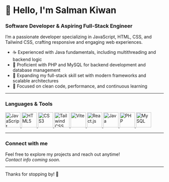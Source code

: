 # 👋 Hello, I'm Salman Kiwan

### Software Developer & Aspiring Full-Stack Engineer

I’m a passionate developer specializing in JavaScript, HTML, CSS, and Tailwind CSS, crafting responsive and engaging web experiences.

- ☕ Experienced with Java fundamentals, including multithreading and backend logic  
- 🐘 Proficient with PHP and MySQL for backend development and database management  
- 🚀 Expanding my full-stack skill set with modern frameworks and scalable architectures  
- 🌱 Focused on clean code, performance, and continuous learning  

---

### Languages & Tools
<p align="left">
  <a href="https://developer.mozilla.org/en-US/docs/Web/JavaScript" target="_blank">
    <img src="https://skillicons.dev/icons?i=javascript" alt="JavaScript" height="48" style="margin: 10px margin-right:20px margin-right:20px;" />
  </a>
  <a href="https://developer.mozilla.org/en-US/docs/Web/HTML" target="_blank">
    <img src="https://skillicons.dev/icons?i=html" alt="HTML5" height="48" style="margin: 10px margin-right:20px;" />
  </a>
  <a href="https://developer.mozilla.org/en-US/docs/Web/CSS" target="_blank">
    <img src="https://skillicons.dev/icons?i=css" alt="CSS3" height="48" style="margin: 10px margin-right:20px;" />
  </a>
  <a href="https://tailwindcss.com/docs" target="_blank">
    <img src="https://skillicons.dev/icons?i=tailwind" alt="Tailwind CSS" height="48" style="margin: 10px margin-right:20px;" />
  </a>
  <a href="https://vitejs.dev/" target="_blank">
    <img src="https://skillicons.dev/icons?i=vite" alt="Vite" height="48" style="margin: 10px margin-right:20px;" />
  </a>
  <a href="https://reactjs.org/" target="_blank">
    <img src="https://skillicons.dev/icons?i=react" alt="React.js" height="48" style="margin: 10px margin-right:20px;" />
  </a>
  <a href="https://www.java.com/" target="_blank">
    <img src="https://skillicons.dev/icons?i=java" alt="Java" height="48" style="margin: 10px margin-right:20px;" />
  </a>
  <a href="https://www.php.net/" target="_blank">
    <img src="https://skillicons.dev/icons?i=php" alt="PHP" height="48" style="margin: 10px margin-right:20px;" />
  </a>
  <a href="https://www.mysql.com/" target="_blank">
    <img src="https://skillicons.dev/icons?i=mysql" alt="MySQL" height="48" style="margin: 10px margin-right:20px;" />
  </a>
</p>






---

### Connect with me

Feel free to explore my projects and reach out anytime!  
*Contact info coming soon.*

---

Thanks for stopping by! 🚀
